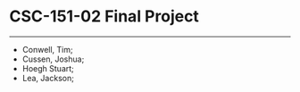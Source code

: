 # CSC-151-02 Final Project
------------------------------------------------
* Conwell, Tim;
* Cussen, Joshua;
* Hoegh Stuart;
* Lea, Jackson;
